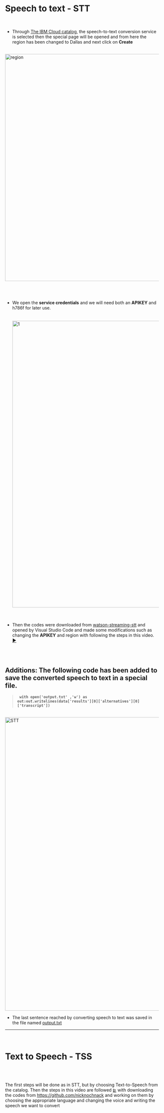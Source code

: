  # Speech to text - STT
<br>

*   Through [The IBM Cloud catalog](https://cloud.ibm.com/catalog), the speech-to-text conversion service is selected then the special page will be opened and from here the region has been changed to Dallas and next click on **Create** <br>

&nbsp;&nbsp;&nbsp;&nbsp;&nbsp;&nbsp;&nbsp;&nbsp;&nbsp;&nbsp;&nbsp;&nbsp;&nbsp;&nbsp;&nbsp;&nbsp;&nbsp;&nbsp;&nbsp;&nbsp;&nbsp; &nbsp;&nbsp;&nbsp;&nbsp;&nbsp;<img width="743" alt="region" src="https://user-images.githubusercontent.com/52053143/127054230-6baa36ee-ba39-4ff5-883a-83318f2091fc.png">

<br><br>

*   We open the **service credentials** and we will need both an **APIKEY** and h786f  for later use. <br>  
&nbsp;&nbsp;&nbsp;&nbsp;&nbsp;&nbsp;&nbsp;&nbsp;&nbsp;<img width="938" alt="1" src="https://user-images.githubusercontent.com/52053143/127054262-efa3ec9f-7380-43cb-97c5-e48008f558aa.png">
<br>

 *   Then the codes were downloaded from [watson-streaming-stt](https://github.com/IBM/watson-streaming-stt) and opened by Visual Studio Code and made some modifications such as changing the **APIKEY** and region with following the steps in this video.   [▶](https://www.youtube.com/watch?v=YCyuZM454_I) 


<br><br>



  ## Additions: The following code has been added to save the converted speech to text in a special file. 

  > **` with open('output.txt' ,'w') as out:out.writelines(data['results'][0]['alternatives'][0]['transcript'])`** 
 

&nbsp;&nbsp;&nbsp;&nbsp;&nbsp;&nbsp;&nbsp;&nbsp;&nbsp;&nbsp;&nbsp;&nbsp;&nbsp;&nbsp;&nbsp;&nbsp;&nbsp;&nbsp;&nbsp;&nbsp;&nbsp;&nbsp;<img width="960" alt="STT" src="https://user-images.githubusercontent.com/52053143/127054334-46a312b1-3c46-4f0a-91b7-e30ed6476a4d.png">


*  The last sentence reached by converting speech to text was saved in the file named [output.txt](https://github.com/RanaMHM/IBM-Watson-STT-TTS/blob/main/output.txt)   
<hr><br>

 # Text to Speech - TSS
 
 <br>
 <br>

The first steps will be done as in STT, but by choosing Text-to-Speech from the catalog.
Then the steps in this video are followed  [⊵](https://www.youtube.com/watch?v=8k8S5ruFAUs) with downloading the codes from https://github.com/nicknochnack  and working on them by choosing the appropriate language and changing the voice and writing the speech we want to convert
